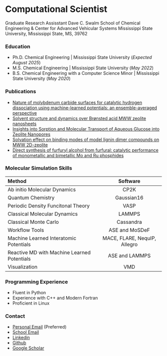 # Computational Scientist
Graduate Research Assisstant
Dave C. Swalm School of Chemical Engineering & Center for Advanced Vehicular Systems
Mississippi State University, Mississippi State, MS, 39762

### Education
- Ph.D. Chemical Engineering | Mississippi State University (_Expected August 2025_)
- M.S. Chemical Engineering | Mississippi State University (_May 2022_)
- B.S. Chemical Engineering with a Computer Science Minor | Mississippi State University (_May 2020_)

### Publications
- [Nature of molybdenum carbide surfaces for catalytic hydrogen dissociation using machine-learned potentials: an ensemble-averaged perspective](https://doi.org/10.1039/D4CY01202J)
- [Solvent structure and dynamics over Brønsted acid MWW zeolite nanosheets](https://doi.org/10.1063/5.0211705)
- [Insights into Sorption and Molecular Transport of Aqueous Glucose into Zeolite Nanopores](https://doi.org/10.1021/acs.jpcb.1c10572)
- [Solvation effect on binding modes of model lignin dimer compounds on MWW 2D-zeolite](https://doi.org/10.1063/1.5112101)
- [Direct synthesis of furfuryl alcohol from furfural: catalytic performance of monometallic and bimetallic Mo and Ru phosphides](https://doi.org/10.1039/C9CY00705A)


### Molecular Simulation Skills
| Method              | Software | 
| :--------------------------------- | :------------: | 
| Ab initio Molecular Dynamics       |         CP2K   | 
| Quantum Chemistry                  |   Gaussian16   |
| Periodic Density Funcitonal Theory |  VASP          | 
| Classical Molecular Dynamics       |       LAMMPS   | 
| Classical Monte Carlo              |   Cassandra    | 
| Workflow Tools                     | ASE and MoSDeF |
| Machine Learned Interatomic Potentials | MACE, FLARE, NequIP, Allegro | 
| Reactive MD with Machine Learned Potentials | ASE and LAMMPS |
| Visualization  |   VMD  |

### Programming Experience
- Fluent in Python
- Experience with C++ and Modern Fortran
- Proficient in Linux

### Contact
- [Personal Email](woodywilson001@yahoo.com) (Preferred)
- [School Email](wnw36@msstate.edu)
- [Linkedin](www.linkedin.com/in/woodrow-wilson-980490199)
- [Github](https://github.com/potus28)
- [Google Scholar](https://scholar.google.com/citations?user=MJDmPxcAAAAJ&hl=en)
